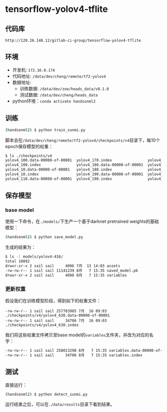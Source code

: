# tensorflow-yolov4-tflite

## 代码库

`http://120.26.148.12/gitlab-ci-group/tensorflow-yolov4-tflite`

## 环境

* 开发机: `172.16.0.174`
* 代码地址: `/data/dev/cheng/remote/tf2-yolov4`
* 数据地址: 
    * 训练数据: `/data/dev/zoe/heads_data/v0.1.0`
    * 测试数据: `/data/dev/cheng/heads_data`
* python环境：`conda activate handsonml2`

## 训练

```bash
(handsonml2) $ python train_sunmi.py
```

脚本会在`/data/dev/cheng/remote/tf2-yolov4/checkpoints/v4`目录下，每10个epoch保存模型的权重：

```bash
$ ls ./checkpoints/v4
yolov4_100.data-00000-of-00001  yolov4_170.index                yolov4_250.data-00000-of-00001  yolov4_320.index                yolov4_40.data-00000-of-00001   yolov4_480.index                yolov4_560.data-00000-of-00001  yolov4_630.index
yolov4_100.index                yolov4_180.data-00000-of-00001  yolov4_250.index                yolov4_330.data-00000-of-00001  yolov4_40.index                 yolov4_490.data-00000-of-00001  yolov4_560.index                yolov4_640.data-00000-of-00001
yolov4_10.data-00000-of-00001   yolov4_180.index                yolov4_260.data-00000-of-00001  yolov4_330.index                yolov4_410.data-00000-of-00001  yolov4_490.index                yolov4_570.data-00000-of-00001  yolov4_640.index
yolov4_10.index                 yolov4_190.data-00000-of-00001  yolov4_260.index                yolov4_340.data-00000-of-00001  yolov4_410.index                yolov4_500.data-00000-of-00001  yolov4_570.index                yolov4_650.data-00000-of-00001
yolov4_110.data-00000-of-00001  yolov4_190.index                yolov4_270.data-00000-of-00001  yolov4_340.index                yolov4_420.data-00000-of-00001  yolov4_500.index                yolov4_580.data-00000-of-00001  yolov4_650.index
```

## 保存模型

### base model

使用一下命令，在`./models/`下生产一个基于darknet pretrained weights的基础模型：

```bash
(handsonml2) $ python save_model.py
```

生成的结果为：

```bash
$ ls -l models/yolov4-416/
total 10892
drwxr-xr-x 2 sail sail     4096 7月  13 14:03 assets
-rw-rw-r-- 1 sail sail 11141239 8月   7 15:35 saved_model.pb
drwxr-xr-x 2 sail sail     4096 8月   7 15:35 variables
```

### 更新权重

假设我们在训练模型阶段，得到如下的权重文件：

```
-rw-rw-r-- 1 sail sail 257783985 7月  16 09:03 ./checkpoints/v4/yolov4_630.data-00000-of-00001
-rw-rw-r-- 1 sail sail     34706 7月  16 09:03 ./checkpoints/v4/yolov4_630.index
```

我们将这些权重文件拷贝至base model的`variables`文件夹，并改为对应的名字：
```bash
-rw-rw-r-- 1 sail sail 258013298 8月   7 15:35 variables.data-00000-of-00001
-rw-rw-r-- 1 sail sail     34706 8月   7 15:35 variables.index
```

## 测试

直接运行：

```bash
(handsonml2) $ python detect_sunmi.py
```

运行结束之后，可以在`./data/results`目录下看到结果。